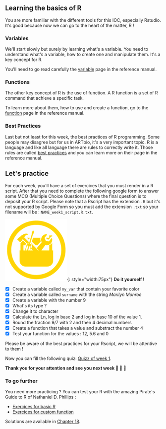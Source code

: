 ## Learning the basics of R

You are more familiar with the different tools for this IOC, especially Rstudio. 
It's good because now we can go to the heart of the matter, R !

### Variables

We'll start slowly but surely by learning what's a variable. You need to understand
what's a variable, how to create one and manipulate them. It's a key concept for R. 

You'll need to go read carefully the [variable](./r00_variables.md) page in the 
reference manual.

### Functions

The other key concept of R is the use of function. A R function is a set of R command
that achieve a specific task. 

To learn more about them, how to use and create a function, go to the [function](./r03_functions.md) page in the reference manual. 

### Best Practices

Last but not least for this week, the best practices of R programming. Some people may
disagree but for us in ARTbio, it's a very important topic. R is a language and like
all language there are rules to correctly write it. Those rules are called [best practices](./r04_bestpractices.md) 
and you can learn more on their page in the reference manual.

## Let's practice

For each week, you'll have a set of exercices that you must render in a R script. 
After that you need to complete the following google form to answer some MCQ (Multiple
Choice Questions) where the final question is to deposit your R script. Please note that
a Rscript has the extension `.R` but it's not supported by Google Form so you must add
the extension `.txt` so your filename will be : `NAME_week1_script.R.txt`. 

![](images/toolbox-do-it-yourself.png){: style="width:75px"} **Do it yourself !**

- [x] Create a variable called `my_var` that contain your favorite color
- [x] Create a variable called `surname` with the string _Marilyn Monroe_
- [x] Create a variable with the number 9
- [x] What's its type ?
- [x] Change it to character
- [x] Calculate the Ln, log in base 2 and log in base 10 of the value 1.
- [x] Round the fraction 9/7 with 2 and then 4 decimal numbers 
- [x] Create a function that takes a value and substract the number 4
- [x] Test your function for the values : 12, 5.6 and 0 

Please be aware of the best practices for your Rscript, we will be attentive to them !

Now you can fill the following quiz: [Quizz of week 1](https://forms.gle/Y6enoxKSH5Nfa14w9).


**Thank you for your attention and see you next week :clap: :clap: :clap:**

### To go further

You need more practicing ? You can test your R with the amazing Pirate's Guide to R of
Nathaniel D. Phillips :

- [Exercices for basic R](https://bookdown.org/ndphillips/YaRrr/test-your-r-might.html)
- [Exercices for custom function](https://bookdown.org/ndphillips/YaRrr/test-your-r-might-6.html)

Solutions are available in [Chapter 18](https://bookdown.org/ndphillips/YaRrr/solutions.html).